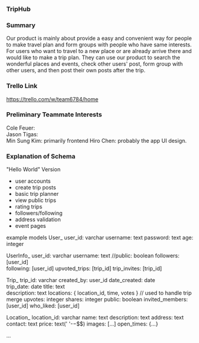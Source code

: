 ### TripHub

### Summary

Our product is mainly about provide a easy and convenient way for people to make travel plan and form groups with people who have same interests. For users who want to travel to a new place or are already arrive there and would like to make a trip plan. They can use our product to search the wonderful places and events, check other users' post, form group with other users, and then post their own posts after the trip.

### Trello Link

https://trello.com/w/team6784/home

### Preliminary Teammate Interests

Cole Feuer:  
Jason Tigas:  
Min Sung Kim: primarily frontend
Hiro Chen: probably the app UI design.

### Explanation of Schema

"Hello World" Version

-   user accounts
-   create trip posts
-   basic trip planner
-   view public trips
-   rating trips
-   followers/following
-   address validation
-   event pages

example models
User\_
user_id: varchar
username: text
password: text
age: integer

UserInfo\_
user_id: varchar
username: text
//public: boolean
followers: [user_id]  
following: [user_id]
upvoted_trips: [trip_id]
trip_invites: [trip_id]

Trip\_
trip_id: varchar
created_by: user_id
date_created: date  
trip_date: date
title: text  
description: text
locations: { location_id, time, votes } // used to handle trip merge
upvotes: integer
shares: integer
public: boolean
invited_members: [user_id]
who_liked: [user_id]

Location\_
location_id: varchar
name: text
description: text
address: text
contact: text
price: text(' '-$-$$$)
images: [...]
open_times: {...}

...
